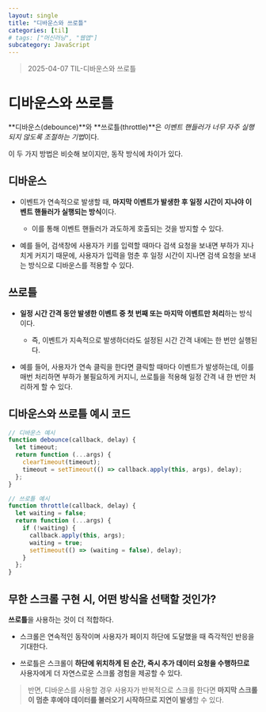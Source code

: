 ```yaml
---
layout: single
title: "디바운스와 쓰로틀"
categories: [til]
# tags: ["머신러닝", "웹앱"]
subcategory: JavaScript
---
```


> 2025-04-07 TIL-디바운스와 쓰로틀

# 디바운스와 쓰로틀

**디바운스(debounce)**와 **쓰로틀(throttle)**은 *이벤트 핸들러가 너무 자주 실행되지 않도록 조절하는 기법*이다.

이 두 가지 방법은 비슷해 보이지만, 동작 방식에 차이가 있다.

## 디바운스

- 이벤트가 연속적으로 발생할 때, **마지막 이벤트가 발생한 후 일정 시간이 지나야 이벤트 핸들러가 실행되는 방식**이다.

  - 이를 통해 이벤트 핸들러가 과도하게 호출되는 것을 방지할 수 있다.

- 예를 들어, 검색창에 사용자가 키를 입력할 때마다 검색 요청을 보내면 부하가 지나치게 커지기 때문에, 사용자가 입력을 멈춘 후 일정 시간이 지나면 검색 요청을 보내는 방식으로 디바운스를 적용할 수 있다.

## 쓰로틀

- **일정 시간 간격 동안 발생한 이벤트 중 첫 번째 또는 마지막 이벤트만 처리**하는 방식이다.

  - 즉, 이벤트가 지속적으로 발생하더라도 설정된 시간 간격 내에는 한 번만 실행된다.

- 예를 들어, 사용자가 연속 클릭을 한다면 클릭할 때마다 이벤트가 발생하는데, 이를 매번 처리하면 부하가 불필요하게 커지니, 쓰로틀을 적용해 일정 간격 내 한 번만 처리하게 할 수 있다.

## 디바운스와 쓰로틀 예시 코드

```js
// 디바운스 예시
function debounce(callback, delay) {
  let timeout;
  return function (...args) {
    clearTimeout(timeout);
    timeout = setTimeout(() => callback.apply(this, args), delay);
  };
}

// 쓰로틀 예시
function throttle(callback, delay) {
  let waiting = false;
  return function (...args) {
    if (!waiting) {
      callback.apply(this, args);
      waiting = true;
      setTimeout(() => (waiting = false), delay);
    }
  };
}
```

## 무한 스크롤 구현 시, 어떤 방식을 선택할 것인가?

**쓰로틀**을 사용하는 것이 더 적합하다.

- 스크롤은 연속적인 동작이며 사용자가 페이지 하단에 도달했을 때 즉각적인 반응을 기대한다.

- 쓰로틀은 스크롤이 **하단에 위치하게 된 순간, 즉시 추가 데이터 요청을 수행하므로** 사용자에게 더 자연스로운 스크롤 경험을 제공할 수 있다.

> 반면, 디바운스를 사용할 경우 사용자가 반복적으로 스크롤 한다면 **마지막 스크롤이 멈춘 후에야 데이터를 불러오기 시작하므로 지연이 발생**할 수 있다.
